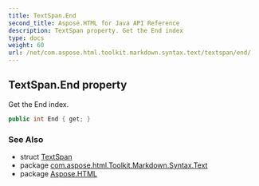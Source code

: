 ```yaml
---
title: TextSpan.End
second_title: Aspose.HTML for Java API Reference
description: TextSpan property. Get the End index
type: docs
weight: 60
url: /net/com.aspose.html.toolkit.markdown.syntax.text/textspan/end/
---
```

## TextSpan.End property

Get the End index.

```java
public int End { get; }
```

### See Also

* struct [TextSpan](../)
* package [com.aspose.html.Toolkit.Markdown.Syntax.Text](../../textspan/)
* package [Aspose.HTML](../../../)
